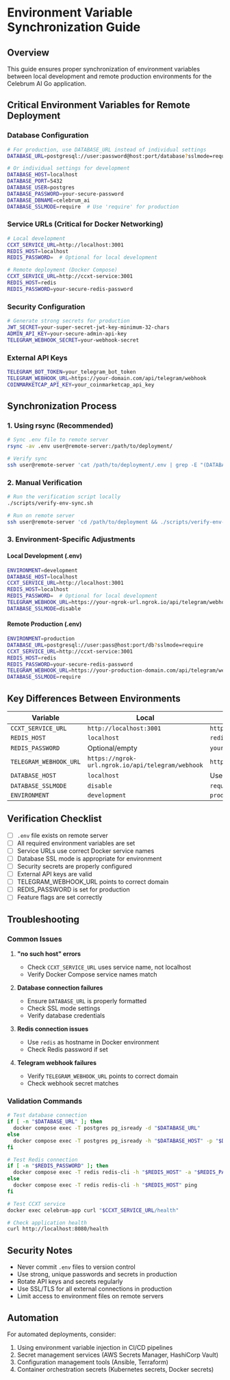 # Environment Variable Synchronization Guide

## Overview

This guide ensures proper synchronization of environment variables between local development and remote production environments for the Celebrum AI Go application.

## Critical Environment Variables for Remote Deployment

### Database Configuration
```bash
# For production, use DATABASE_URL instead of individual settings
DATABASE_URL=postgresql://user:password@host:port/database?sslmode=require

# Or individual settings for development
DATABASE_HOST=localhost
DATABASE_PORT=5432
DATABASE_USER=postgres
DATABASE_PASSWORD=your-secure-password
DATABASE_DBNAME=celebrum_ai
DATABASE_SSLMODE=require  # Use 'require' for production
```

### Service URLs (Critical for Docker Networking)
```bash
# Local development
CCXT_SERVICE_URL=http://localhost:3001
REDIS_HOST=localhost
REDIS_PASSWORD=  # Optional for local development

# Remote deployment (Docker Compose)
CCXT_SERVICE_URL=http://ccxt-service:3001
REDIS_HOST=redis
REDIS_PASSWORD=your-secure-redis-password
```

### Security Configuration
```bash
# Generate strong secrets for production
JWT_SECRET=your-super-secret-jwt-key-minimum-32-chars
ADMIN_API_KEY=your-secure-admin-api-key
TELEGRAM_WEBHOOK_SECRET=your-webhook-secret
```

### External API Keys
```bash
TELEGRAM_BOT_TOKEN=your_telegram_bot_token
TELEGRAM_WEBHOOK_URL=https://your-domain.com/api/telegram/webhook
COINMARKETCAP_API_KEY=your_coinmarketcap_api_key
```

## Synchronization Process

### 1. Using rsync (Recommended)
```bash
# Sync .env file to remote server
rsync -av .env user@remote-server:/path/to/deployment/

# Verify sync
ssh user@remote-server 'cat /path/to/deployment/.env | grep -E "(DATABASE_|CCXT_|TELEGRAM_)"'
```

### 2. Manual Verification
```bash
# Run the verification script locally
./scripts/verify-env-sync.sh

# Run on remote server
ssh user@remote-server 'cd /path/to/deployment && ./scripts/verify-env-sync.sh'
```

### 3. Environment-Specific Adjustments

#### Local Development (.env)
```bash
ENVIRONMENT=development
DATABASE_HOST=localhost
CCXT_SERVICE_URL=http://localhost:3001
REDIS_HOST=localhost
REDIS_PASSWORD=  # Optional for local development
TELEGRAM_WEBHOOK_URL=https://your-ngrok-url.ngrok.io/api/telegram/webhook
DATABASE_SSLMODE=disable
```

#### Remote Production (.env)
```bash
ENVIRONMENT=production
DATABASE_URL=postgresql://user:pass@host:port/db?sslmode=require
CCXT_SERVICE_URL=http://ccxt-service:3001
REDIS_HOST=redis
REDIS_PASSWORD=your-secure-redis-password
TELEGRAM_WEBHOOK_URL=https://your-production-domain.com/api/telegram/webhook
DATABASE_SSLMODE=require
```

## Key Differences Between Environments

| Variable | Local | Remote |
|----------|-------|--------|
| `CCXT_SERVICE_URL` | `http://localhost:3001` | `http://ccxt-service:3001` |
| `REDIS_HOST` | `localhost` | `redis` |
| `REDIS_PASSWORD` | Optional/empty | `your-secure-redis-password` |
| `TELEGRAM_WEBHOOK_URL` | `https://ngrok-url.ngrok.io/api/telegram/webhook` | `https://domain.com/api/telegram/webhook` |
| `DATABASE_HOST` | `localhost` | Use `DATABASE_URL` instead |
| `DATABASE_SSLMODE` | `disable` | `require` |
| `ENVIRONMENT` | `development` | `production` |

## Verification Checklist

- [ ] `.env` file exists on remote server
- [ ] All required environment variables are set
- [ ] Service URLs use correct Docker service names
- [ ] Database SSL mode is appropriate for environment
- [ ] Security secrets are properly configured
- [ ] External API keys are valid
- [ ] TELEGRAM_WEBHOOK_URL points to correct domain
- [ ] REDIS_PASSWORD is set for production
- [ ] Feature flags are set correctly

## Troubleshooting

### Common Issues

1. **"no such host" errors**
   - Check `CCXT_SERVICE_URL` uses service name, not localhost
   - Verify Docker Compose service names match

2. **Database connection failures**
   - Ensure `DATABASE_URL` is properly formatted
   - Check SSL mode settings
   - Verify database credentials

3. **Redis connection issues**
   - Use `redis` as hostname in Docker environment
   - Check Redis password if set

4. **Telegram webhook failures**
   - Verify `TELEGRAM_WEBHOOK_URL` points to correct domain
   - Check webhook secret matches

### Validation Commands

```bash
# Test database connection
if [ -n "$DATABASE_URL" ]; then
  docker compose exec -T postgres pg_isready -d "$DATABASE_URL"
else
  docker compose exec -T postgres pg_isready -h "$DATABASE_HOST" -p "$DATABASE_PORT"
fi

# Test Redis connection
if [ -n "$REDIS_PASSWORD" ]; then
  docker compose exec -T redis redis-cli -h "$REDIS_HOST" -a "$REDIS_PASSWORD" ping
else
  docker compose exec -T redis redis-cli -h "$REDIS_HOST" ping
fi

# Test CCXT service
docker exec celebrum-app curl "$CCXT_SERVICE_URL/health"

# Check application health
curl http://localhost:8080/health
```

## Security Notes

- Never commit `.env` files to version control
- Use strong, unique passwords and secrets in production
- Rotate API keys and secrets regularly
- Use SSL/TLS for all external connections in production
- Limit access to environment files on remote servers

## Automation

For automated deployments, consider:

1. Using environment variable injection in CI/CD pipelines
2. Secret management services (AWS Secrets Manager, HashiCorp Vault)
3. Configuration management tools (Ansible, Terraform)
4. Container orchestration secrets (Kubernetes secrets, Docker secrets)